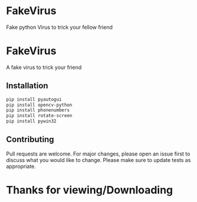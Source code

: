 # FakeVirus
Fake python Virus to trick your fellow friend
# FakeVirus
A fake virus to trick your friend

## Installation
```bash
pip install pyautogui
pip install opencv-python
pip install phonenumbers
pip install rotate-screen
pip install pywin32
```

## Contributing
Pull requests are welcome. For major changes, please open an issue first to discuss what you would like to change.
Please make sure to update tests as appropriate.

# Thanks for viewing/Downloading
